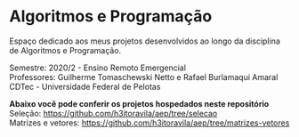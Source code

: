 # Algoritmos e Programação

Espaço dedicado aos meus projetos desenvolvidos ao longo da disciplina de Algoritmos e Programação.

Semestre: 2020/2 - Ensino Remoto Emergencial</br>
Professores: Guilherme Tomaschewski Netto e Rafael Burlamaqui Amaral</br>
CDTec - Universidade Federal de Pelotas

<b>Abaixo você pode conferir os projetos hospedados neste repositório</b></br>
Seleção: https://github.com/h3itoravila/aep/tree/selecao</br>
Matrizes e vetores: https://github.com/h3itoravila/aep/tree/matrizes-vetores
